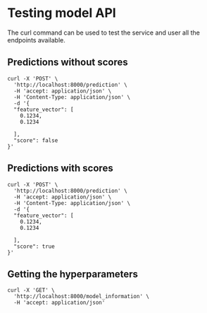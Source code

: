 # Testing model API
The curl command can be used to test the service and user all the endpoints available.

## Predictions without scores
```
curl -X 'POST' \
  'http://localhost:8000/prediction' \
  -H 'accept: application/json' \
  -H 'Content-Type: application/json' \
  -d '{
  "feature_vector": [
    0.1234,
    0.1234

  ],
  "score": false
}'
```

## Predictions with scores
```
curl -X 'POST' \
  'http://localhost:8000/prediction' \
  -H 'accept: application/json' \
  -H 'Content-Type: application/json' \
  -d '{
  "feature_vector": [
    0.1234,
    0.1234

  ],
  "score": true
}'
```

## Getting the hyperparameters
```
curl -X 'GET' \
  'http://localhost:8000/model_information' \
  -H 'accept: application/json'
```
